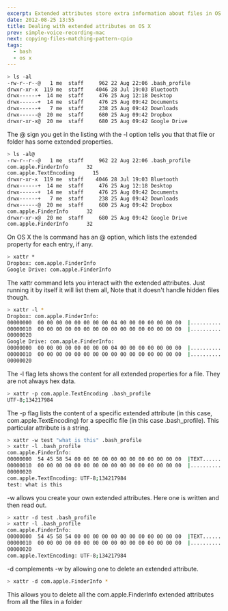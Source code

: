 ```yaml
---
excerpt: Extended attributes store extra information about files in OS X. They replaced resource forks. Sometimes those extra hidden files confuse peripherals (e.g. mp3 players) that were not setup to deal with them. Here are some terminal commands to handle them.
date: 2012-08-25 13:55
title: Dealing with extended attributes on OS X
prev: simple-voice-recording-mac
next: copying-files-matching-pattern-cpio
tags:
  - bash
  - os x
---
```


```bash
> ls -al
-rw-r--r--@   1 me  staff     962 22 Aug 22:06 .bash_profile
drwxr-xr-x  119 me  staff    4046 28 Jul 19:03 Bluetooth
drwx------+  14 me  staff     476 25 Aug 12:18 Desktop
drwx------+  14 me  staff     476 25 Aug 09:42 Documents
drwx------+   7 me  staff     238 25 Aug 09:42 Downloads
drwx------@  20 me  staff     680 25 Aug 09:42 Dropbox
drwxr-xr-x@  20 me  staff     680 25 Aug 09:42 Google Drive
```

The @ sign you get in the listing with the -l option tells you that that file or folder has some extended properties.

```bash
> ls -al@
-rw-r--r--@   1 me  staff     962 22 Aug 22:06 .bash_profile
com.apple.FinderInfo      32
com.apple.TextEncoding      15
drwxr-xr-x  119 me  staff    4046 28 Jul 19:03 Bluetooth
drwx------+  14 me  staff     476 25 Aug 12:18 Desktop
drwx------+  14 me  staff     476 25 Aug 09:42 Documents
drwx------+   7 me  staff     238 25 Aug 09:42 Downloads
drwx------@  20 me  staff     680 25 Aug 09:42 Dropbox
com.apple.FinderInfo      32
drwxr-xr-x@  20 me  staff     680 25 Aug 09:42 Google Drive
com.apple.FinderInfo      32
```

On OS X the ls command has an @ option, which lists the extended property for each entry, if any.

```bash
> xattr *
Dropbox: com.apple.FinderInfo
Google Drive: com.apple.FinderInfo
```

The xattr command lets you interact with the extended attributes. Just running it by itself it will list them all, Note that it doesn't handle hidden files though.

```bash
> xattr -l *
Dropbox: com.apple.FinderInfo:
00000000  00 00 00 00 00 00 00 00 04 00 00 00 00 00 00 00  |................|
00000010  00 00 00 00 00 00 00 00 00 00 00 00 00 00 00 00  |................|
00000020
Google Drive: com.apple.FinderInfo:
00000000  00 00 00 00 00 00 00 00 04 00 00 00 00 00 00 00  |................|
00000010  00 00 00 00 00 00 00 00 00 00 00 00 00 00 00 00  |................|
00000020
```

The -l flag lets shows the content for all extended properties for a file. They are not always hex data.

```bash
> xattr -p com.apple.TextEncoding .bash_profile
UTF-8;134217984
```

The -p flag lists the content of a specific extended attribute (in this case, com.apple.TextEncoding) for a specific file (in this case .bash_profile). This particular attribute is a string.

```bash
> xattr -w test "what is this" .bash_profile
> xattr -l .bash_profile
com.apple.FinderInfo:
00000000  54 45 58 54 00 00 00 00 00 00 00 00 00 00 00 00  |TEXT............|
00000010  00 00 00 00 00 00 00 00 00 00 00 00 00 00 00 00  |................|
00000020
com.apple.TextEncoding: UTF-8;134217984
test: what is this
```

-w allows you create your own extended attributes. Here one is written and then read out.

```bash
> xattr -d test .bash_profile
> xattr -l .bash_profile
com.apple.FinderInfo:
00000000  54 45 58 54 00 00 00 00 00 00 00 00 00 00 00 00  |TEXT............|
00000010  00 00 00 00 00 00 00 00 00 00 00 00 00 00 00 00  |................|
00000020
com.apple.TextEncoding: UTF-8;134217984
```

-d complements -w by allowing one to delete an extended attribute.

```bash
> xattr -d com.apple.FinderInfo *
```

This allows you to delete all the com.apple.FinderInfo extended attributes from all the files in a folder
